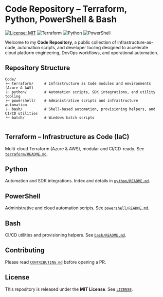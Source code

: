 # Code Repository – Terraform, Python, PowerShell & Bash

[![License: MIT](https://img.shields.io/badge/License-MIT-yellow.svg)](LICENSE)
![Terraform](https://img.shields.io/badge/Terraform-≥1.6-blue)
![Python](https://img.shields.io/badge/Python-3.10%2B-blue)
![PowerShell](https://img.shields.io/badge/PowerShell-7%2B-blue)

Welcome to my **Code Repository**, a public collection of infrastructure-as-code, automation scripts, and developer tooling designed to accelerate cloud platform engineering, DevOps workflows, and operational automation.

## Repository Structure

```
Code/
├─ terraform/     # Infrastructure as Code modules and environments (Azure & AWS)
├─ python/        # Automation scripts, SDK integrations, and utility tooling
├─ powershell/    # Administrative scripts and infrastructure automation
├─ bash/          # Shell-based automation, provisioning helpers, and CI/CD utilities
└─ batch/         # Windows batch scripts


```

## Terraform – Infrastructure as Code (IaC)
Multi-cloud Terraform (Azure & AWS), modular and CI/CD-ready. See [`terraform/README.md`](terraform/README.md).

## Python
Automation and SDK integrations. Index and details in [`python/README.md`](python/README.md).

## PowerShell
Administrative and cloud automation scripts. See [`powershell/README.md`](powershell/README.md).

## Bash
CI/CD utilities and provisioning helpers. See [`bash/README.md`](bash/README.md).

## Contributing
Please read [`CONTRIBUTING.md`](CONTRIBUTING.md) before opening a PR.

## License
This repository is released under the **MIT License**. See [`LICENSE`](LICENSE).